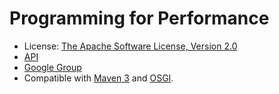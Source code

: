 Programming for Performance
======

- License: [The Apache Software License, Version 2.0](http://www.apache.org/licenses/LICENSE-2.0.txt)
- [API](http://laforge49.github.io/JActor2/api/index.html?org/agilewiki/jactor2/package-summary.html)
- [Google Group](https://groups.google.com/forum/?hl=en&fromgroups#!forum/agilewikidevelopers)
- Compatible with [Maven 3](http://maven.apache.org/) and [OSGI](http://www.osgi.org/Main/HomePage).